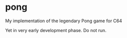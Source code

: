 # pong
My implementation of the legendary Pong game for C64

Yet in very early development phase. Do not run.
